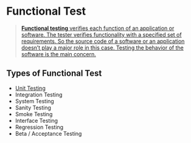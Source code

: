 Functional Test
====

> [**Functional testing** verifies each function of an application or software. The tester verifies functionality with a specified set of requirements. So the source code of a software or an application doesn’t play a major role in this case. Testing the behavior of the software is the main concern.](https://www.testim.io/blog/software-testing-basics/) 

## Types of Functional Test ##

- [Unit Testing](unit-test.md)
- Integration Testing
- System Testing
- Sanity Testing
- Smoke Testing
- Interface Testing
- Regression Testing
- Beta / Acceptance Testing
